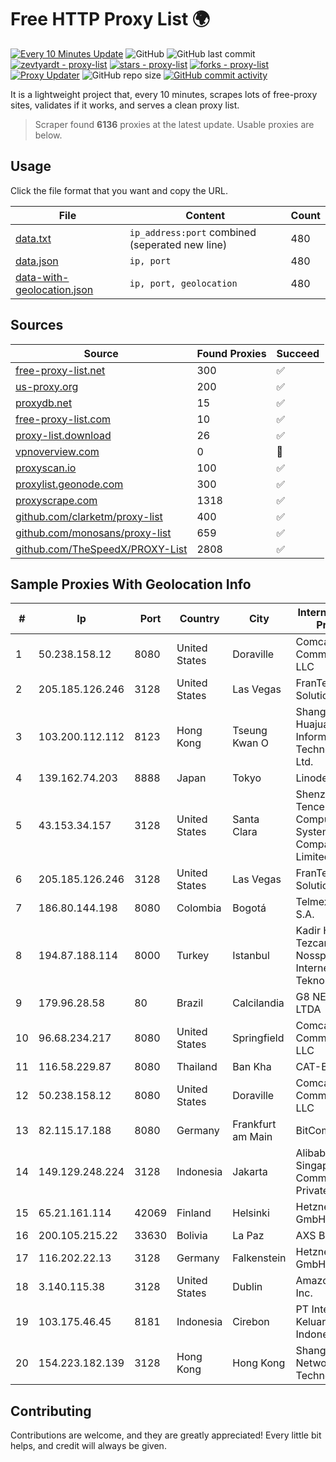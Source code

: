 
# Free HTTP Proxy List 🌍

[![Every 10 Minutes Update](https://github.com/mertguvencli/http-proxy-list/actions/workflows/main.yml/badge.svg?branch=main)](https://github.com/mertguvencli/http-proxy-list/actions/workflows/main.yml)
![GitHub](https://img.shields.io/github/license/mertguvencli/http-proxy-list)
![GitHub last commit](https://img.shields.io/github/last-commit/mertguvencli/http-proxy-list)
[![zevtyardt - proxy-list](https://img.shields.io/static/v1?label=zevtyardt&message=proxy-list&color=blue&logo=github)](https://github.com/zevtyardt/proxy-list "Go to GitHub repo")
[![stars - proxy-list](https://img.shields.io/github/stars/zevtyardt/proxy-list?style=social)](https://github.com/zevtyardt/proxy-list)
[![forks - proxy-list](https://img.shields.io/github/forks/zevtyardt/proxy-list?style=social)](https://github.com/zevtyardt/proxy-list)
[![Proxy Updater](https://github.com/zevtyardt/proxy-list/workflows/Proxy%20Updater/badge.svg)](https://github.com/zevtyardt/proxy-list/actions?query=workflow:"Proxy+Updater")
![GitHub repo size](https://img.shields.io/github/repo-size/zevtyardt/proxy-list)
[![GitHub commit activity](https://img.shields.io/github/commit-activity/m/zevtyardt/proxy-list?logo=commits)](https://github.com/zevtyardt/proxy-list/commits/main)

It is a lightweight project that, every 10 minutes, scrapes lots of free-proxy sites, validates if it works, and serves a clean proxy list.

> Scraper found **6136** proxies at the latest update. Usable proxies are below.

## Usage

Click the file format that you want and copy the URL.

|File|Content|Count|
|----|-------|-----|
|[data.txt](https://raw.githubusercontent.com/mertguvencli/http-proxy-list/main/proxy-list/data.txt)|`ip_address:port` combined (seperated new line)|480|
|[data.json](https://raw.githubusercontent.com/mertguvencli/http-proxy-list/main/proxy-list/data.json)|`ip, port`|480|
|[data-with-geolocation.json](https://raw.githubusercontent.com/mertguvencli/http-proxy-list/main/proxy-list/data-with-geolocation.json)|`ip, port, geolocation`|480|

## Sources

|Source|Found Proxies|Succeed|
|------|-------------|-------|
|[free-proxy-list.net](https://free-proxy-list.net)|300|✅|
|[us-proxy.org](https://www.us-proxy.org)|200|✅|
|[proxydb.net](http://proxydb.net)|15|✅|
|[free-proxy-list.com](https://free-proxy-list.com/?page=&port=&type%5B%5D=http&type%5B%5D=https&up_time=0&search=Search)|10|✅|
|[proxy-list.download](https://www.proxy-list.download/HTTP)|26|✅|
|[vpnoverview.com](https://vpnoverview.com/privacy/anonymous-browsing/free-proxy-servers)|0|🚫|
|[proxyscan.io](https://www.proxyscan.io)|100|✅|
|[proxylist.geonode.com](https://proxylist.geonode.com/api/proxy-list?limit=300&page=1&sort_by=lastChecked&sort_type=desc&protocols=http,https)|300|✅|
|[proxyscrape.com](https://api.proxyscrape.com/v2/?request=displayproxies&protocol=http&timeout=10000&country=all&ssl=all&anonymity=all)|1318|✅|
|[github.com/clarketm/proxy-list](https://raw.githubusercontent.com/clarketm/proxy-list/master/proxy-list-raw.txt)|400|✅|
|[github.com/monosans/proxy-list](https://raw.githubusercontent.com/monosans/proxy-list/main/proxies/http.txt)|659|✅|
|[github.com/TheSpeedX/PROXY-List](https://raw.githubusercontent.com/TheSpeedX/PROXY-List/master/http.txt)|2808|✅|


## Sample Proxies With Geolocation Info

|#|Ip|Port|Country|City|Internet Service Provider|
|-|--|----|-------|----|-------------------------|
|1|50.238.158.12|8080|United States|Doraville|Comcast Cable Communications, LLC|
|2|205.185.126.246|3128|United States|Las Vegas|FranTech Solutions|
|3|103.200.112.112|8123|Hong Kong|Tseung Kwan O|Shanghai Huajuan Information Technology Co., Ltd.|
|4|139.162.74.203|8888|Japan|Tokyo|Linode, LLC|
|5|43.153.34.157|3128|United States|Santa Clara|Shenzhen Tencent Computer Systems Company Limited|
|6|205.185.126.246|3128|United States|Las Vegas|FranTech Solutions|
|7|186.80.144.198|8080|Colombia|Bogotá|Telmex Colombia S.A.|
|8|194.87.188.114|8000|Turkey|Istanbul|Kadir Huseyin Tezcan Nosspeed Internet Teknolojileri|
|9|179.96.28.58|80|Brazil|Calcilandia|G8 NETWORKS LTDA|
|10|96.68.234.217|8080|United States|Springfield|Comcast Cable Communications, LLC|
|11|116.58.229.87|8080|Thailand|Ban Kha|CAT-BB|
|12|50.238.158.12|8080|United States|Doraville|Comcast Cable Communications, LLC|
|13|82.115.17.188|8080|Germany|Frankfurt am Main|BitCommand LLC|
|14|149.129.248.224|3128|Indonesia|Jakarta|Alibaba.com Singapore E-Commerce Private Limited|
|15|65.21.161.114|42069|Finland|Helsinki|Hetzner Online GmbH|
|16|200.105.215.22|33630|Bolivia|La Paz|AXS Bolivia S. A.|
|17|116.202.22.13|3128|Germany|Falkenstein|Hetzner Online GmbH|
|18|3.140.115.38|3128|United States|Dublin|Amazon.com, Inc.|
|19|103.175.46.45|8181|Indonesia|Cirebon|PT Internet Keluarga Indonesia|
|20|154.223.182.139|3128|Hong Kong|Hong Kong|Shanghai Ruisu Network Technology|



## Contributing

Contributions are welcome, and they are greatly appreciated! Every
little bit helps, and credit will always be given.

